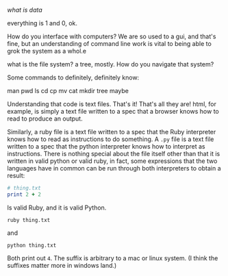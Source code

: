 
_what is data_

everything is 1 and 0, ok.

How do you interface with computers? We are so used to a gui, and that's fine,
but an understanding of command line work is vital to being able to grok the
system as a whol.e

what is the file system? a tree, mostly. How do you navigate that system?

Some commands to definitely, definitely know:

man
pwd
ls
cd
cp
mv
cat
mkdir
tree maybe

Understanding that code is text files. That's it! That's all they are! html,
for example, is simply a text file written to a spec that a browser knows how
to read to produce an output.

Similarly, a ruby file is a text file written to a spec that the Ruby
interpreter knows how to read as instructions to do something. A `.py` file is
a text file written to a spec that the python interpreter knows how to
interpret as instructions. There is nothing special about the file itself other
than that it is written in valid python or valid ruby, in fact, some
expressions that the two languages have in common can be run through both
interpreters to obtain a result:

```ruby
# thing.txt
print 2 + 2
```

Is valid Ruby, and it is valid Python.

```
ruby thing.txt
```
and

```
python thing.txt
```

Both print out `4`. The suffix is arbitrary to a mac or linux system. (I think
the suffixes matter more in windows land.)
